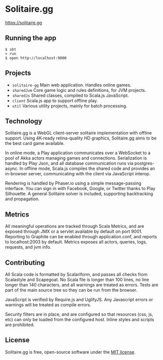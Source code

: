 # Solitaire.gg

https://solitaire.gg

## Running the app

```shell
$ sbt
> run
$ open http://localhost:9000
```

## Projects

* `solitaire-gg` Main web application. Handles online games.
* `sharedJvm` Core game logic and rules definitions, for JVM projects.
* `sharedJs` Shared classes, compiled to Scala.js JavaScript.
* `client` Scala.js app to support offline play.
* `util` Various utility projects, mainly for batch processing.


## Technology

Solitaire.gg is a WebGL client-server solitaire implementation with offline support. Using 4K-ready retina-quality HD graphics, Solitaire.gg aims to be the best card game available.

In online mode, a Play application communicates over a WebSocket to a pool of Akka actors managing games and connections. 
Serialization is handled by Play Json, and all database communication runs via postgres-async. In offline mode, Scala.js compiles the
shared code and provides an in-browser server, communicating with the client via JavaScript interop.

Rendering is handled by Phaser.io using a simple message-passing interface.
You can sign in with Facebook, Google, or Twitter thanks to Play Silhouette.
A general Solitaire solver is included, supporting backtracking and propagation.


## Metrics

All meaningful operations are tracked through Scala Metrics, and are exposed through JMX or a servlet available by default on port 9001.
Reporting to Graphite can be enabled through application.conf, and reports to localhost:2003 by default.
Metrics exposes all actors, queries, logs, requests, and jvm info.


## Contributing

All Scala code is formatted by Scalariform, and passes all checks from Scalastyle and Scapegoat. No Scala file is longer than 100 lines, no line 
longer than 140 characters, and all warnings are treated as errors. Tests are part of the main source tree so they can be run from the browser.

JavaScript is verified by Require.js and UglifyJS. Any Javascript errors or warnings will be treated as compile errors. 

Security filters are in place, and are configured so that resources (css, js, etc) can only be loaded from the configured host.
Inline styles and scripts are prohibited.


## License

Solitaire.gg is free, open-source software under the [MIT license](LICENSE.md).
